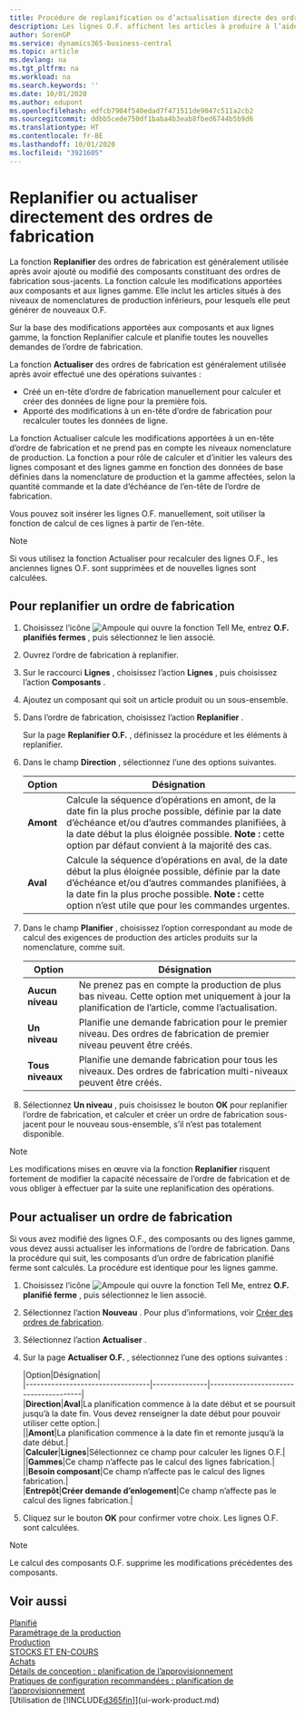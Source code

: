```yaml
---
title: Procédure de replanification ou d’actualisation directe des ordres de fabrication | Microsoft Docs
description: Les lignes O.F. affichent les articles à produire à l’aide de l’ordre de fabrication.
author: SorenGP
ms.service: dynamics365-business-central
ms.topic: article
ms.devlang: na
ms.tgt_pltfrm: na
ms.workload: na
ms.search.keywords: ''
ms.date: 10/01/2020
ms.author: edupont
ms.openlocfilehash: edfcb7904f540edad7f471511de9047c511a2cb2
ms.sourcegitcommit: ddbb5cede750df1baba4b3eab8fbed6744b5b9d6
ms.translationtype: HT
ms.contentlocale: fr-BE
ms.lasthandoff: 10/01/2020
ms.locfileid: "3921605"
---
```

# <a name="replan-or-refresh-production-orders-directly"></a>Replanifier ou actualiser directement des ordres de fabrication
La fonction **Replanifier** des ordres de fabrication est généralement utilisée après avoir ajouté ou modifié des composants constituant des ordres de fabrication sous-jacents. La fonction calcule les modifications apportées aux composants et aux lignes gamme. Elle inclut les articles situés à des niveaux de nomenclatures de production inférieurs, pour lesquels elle peut générer de nouveaux O.F.  

Sur la base des modifications apportées aux composants et aux lignes gamme, la fonction Replanifier calcule et planifie toutes les nouvelles demandes de l’ordre de fabrication.  

La fonction **Actualiser** des ordres de fabrication est généralement utilisée après avoir effectué une des opérations suivantes :

- Créé un en-tête d’ordre de fabrication manuellement pour calculer et créer des données de ligne pour la première fois.
- Apporté des modifications à un en-tête d’ordre de fabrication pour recalculer toutes les données de ligne.

La fonction Actualiser calcule les modifications apportées à un en-tête d’ordre de fabrication et ne prend pas en compte les niveaux nomenclature de production. La fonction a pour rôle de calculer et d’initier les valeurs des lignes composant et des lignes gamme en fonction des données de base définies dans la nomenclature de production et la gamme affectées, selon la quantité commande et la date d’échéance de l’en-tête de l’ordre de fabrication.

Vous pouvez soit insérer les lignes O.F. manuellement, soit utiliser la fonction de calcul de ces lignes à partir de l’en-tête.  

> [!NOTE]
> Si vous utilisez la fonction Actualiser pour recalculer des lignes O.F., les anciennes lignes O.F. sont supprimées et de nouvelles lignes sont calculées.  

## <a name="to-replan-a-production-order"></a>Pour replanifier un ordre de fabrication  
1.  Choisissez l’icône ![Ampoule qui ouvre la fonction Tell Me](media/ui-search/search_small.png "Dites-moi ce que vous voulez faire"), entrez **O.F. planifiés fermes** , puis sélectionnez le lien associé.  
2.  Ouvrez l’ordre de fabrication à replanifier.  
3.  Sur le raccourci **Lignes** , choisissez l’action **Lignes** , puis choisissez l’action **Composants** .  
4.  Ajoutez un composant qui soit un article produit ou un sous-ensemble.  
5.  Dans l’ordre de fabrication, choisissez l’action **Replanifier** .  

    Sur la page **Replanifier O.F.** , définissez la procédure et les éléments à replanifier.  
6.  Dans le champ **Direction** , sélectionnez l’une des options suivantes.  

    |Option|Désignation|  
    |----------------------------------|---------------------------------------|  
    |**Amont**|Calcule la séquence d’opérations en amont, de la date fin la plus proche possible, définie par la date d’échéance et/ou d’autres commandes planifiées, à la date début la plus éloignée possible. **Note :** cette option par défaut convient à la majorité des cas.|  
    |**Aval**|Calcule la séquence d’opérations en aval, de la date début la plus éloignée possible, définie par la date d’échéance et/ou d’autres commandes planifiées, à la date fin la plus proche possible. **Note :** cette option n’est utile que pour les commandes urgentes.|  

7.  Dans le champ **Planifier** , choisissez l’option correspondant au mode de calcul des exigences de production des articles produits sur la nomenclature, comme suit.  

    |Option|Désignation|  
    |----------------------------------|---------------------------------------|  
    |**Aucun niveau**|Ne prenez pas en compte la production de plus bas niveau. Cette option met uniquement à jour la planification de l’article, comme l’actualisation.|  
    |**Un niveau**|Planifie une demande fabrication pour le premier niveau. Des ordres de fabrication de premier niveau peuvent être créés.|  
    |**Tous niveaux**|Planifie une demande fabrication pour tous les niveaux. Des ordres de fabrication multi-niveaux peuvent être créés.|  

8.  Sélectionnez **Un niveau** , puis choisissez le bouton **OK** pour replanifier l’ordre de fabrication, et calculer et créer un ordre de fabrication sous-jacent pour le nouveau sous-ensemble, s’il n’est pas totalement disponible.  

> [!NOTE]  
>  Les modifications mises en œuvre via la fonction **Replanifier** risquent fortement de modifier la capacité nécessaire de l’ordre de fabrication et de vous obliger à effectuer par la suite une replanification des opérations.  

## <a name="to-refresh-a-production-order"></a>Pour actualiser un ordre de fabrication  
Si vous avez modifié des lignes O.F., des composants ou des lignes gamme, vous devez aussi actualiser les informations de l’ordre de fabrication. Dans la procédure qui suit, les composants d’un ordre de fabrication planifié ferme sont calculés. La procédure est identique pour les lignes gamme.

1.  Choisissez l’icône ![Ampoule qui ouvre la fonction Tell Me](media/ui-search/search_small.png "Dites-moi ce que vous voulez faire"), entrez **O.F. planifié ferme** , puis sélectionnez le lien associé.  
2.  Sélectionnez l’action **Nouveau** . Pour plus d’informations, voir [Créer des ordres de fabrication](production-how-to-create-production-orders.md).  
3.  Sélectionnez l’action **Actualiser** .
4. Sur la page **Actualiser O.F.** , sélectionnez l’une des options suivantes :

    |Option|Désignation|  
    |----------------------------------|---------------|---------------------------------------|  
    |**Direction**|**Aval**|La planification commence à la date début et se poursuit jusqu’à la date fin. Vous devez renseigner la date début pour pouvoir utiliser cette option.|  
    ||**Amont**|La planification commence à la date fin et remonte jusqu’à la date début.|  
    |**Calculer**|**Lignes**|Sélectionnez ce champ pour calculer les lignes O.F.|  
    ||**Gammes**|Ce champ n’affecte pas le calcul des lignes fabrication.|  
    ||**Besoin composant**|Ce champ n’affecte pas le calcul des lignes fabrication.|  
    |**Entrepôt**|**Créer demande d’enlogement**|Ce champ n’affecte pas le calcul des lignes fabrication.|  

5. Cliquez sur le bouton **OK** pour confirmer votre choix. Les lignes O.F. sont calculées.

> [!NOTE]  
>  Le calcul des composants O.F. supprime les modifications précédentes des composants.

## <a name="see-also"></a>Voir aussi  
[Planifié](production-planning.md)  
[Paramétrage de la production](production-configure-production-processes.md)  
[Production](production-manage-manufacturing.md)    
[STOCKS ET EN-COURS](inventory-manage-inventory.md)  
[Achats](purchasing-manage-purchasing.md)  
[Détails de conception : planification de l’approvisionnement](design-details-supply-planning.md)   
[Pratiques de configuration recommandées : planification de l’approvisionnement](setup-best-practices-supply-planning.md)  
[Utilisation de [!INCLUDE[d365fin](includes/d365fin_md.md)]](ui-work-product.md)
